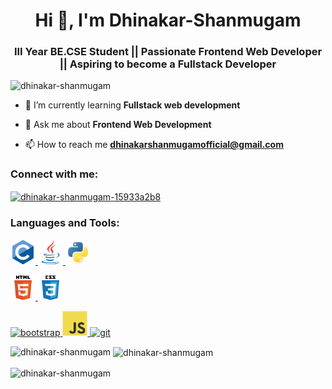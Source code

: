 
<h1 align="center">Hi 👋, I'm Dhinakar-Shanmugam</h1>
<h3 align="center">III Year BE.CSE Student || Passionate Frontend Web Developer || Aspiring to become a Fullstack Developer</h3>

<p align="left"> <img src="https://komarev.com/ghpvc/?username=dhinakar-shanmugam&label=Profile%20views&color=0e75b6&style=flat" alt="dhinakar-shanmugam" /> </p>

- 🌱 I’m currently learning **Fullstack web development**

- 💬 Ask me about **Frontend Web Development**

- 📫 How to reach me **dhinakarshanmugamofficial@gmail.com**


<h3 align="left">Connect with me:</h3>
<p align="left">
<a href="https://linkedin.com/in/dhinakar-shanmugam-15933a2b8" target="blank"><img align="center" src="https://raw.githubusercontent.com/rahuldkjain/github-profile-readme-generator/master/src/images/icons/Social/linked-in-alt.svg" alt="dhinakar-shanmugam-15933a2b8" height="30" width="40" /></a>
</p>

<h3 align="left">Languages and Tools:</h3>

 </a> <a href="https://www.cprogramming.com/" target="_blank" rel="noreferrer"> <img src="https://raw.githubusercontent.com/devicons/devicon/master/icons/c/c-original.svg" alt="c" width="40" height="40"/> </a><a href="https://www.java.com" target="_blank" rel="noreferrer"> <img src="https://raw.githubusercontent.com/devicons/devicon/master/icons/java/java-original.svg" alt="java" width="40" height="40"/> </a> <a href="https://www.python.org" target="_blank" rel="noreferrer"> <img src="https://raw.githubusercontent.com/devicons/devicon/master/icons/python/python-original.svg" alt="python" width="40" height="40"/> </a> </p> <a href="https://www.w3.org/html/" target="_blank" rel="noreferrer"> <img src="https://raw.githubusercontent.com/devicons/devicon/master/icons/html5/html5-original-wordmark.svg" alt="html5" width="40" height="40"/> </a> <a href="https://www.w3schools.com/css/" target="_blank" rel="noreferrer"> <img src="https://raw.githubusercontent.com/devicons/devicon/master/icons/css3/css3-original-wordmark.svg" alt="css3" width="40" height="40"/> </a><p align="left"> <a href="https://getbootstrap.com" target="_blank" rel="noreferrer"> <img src="https://img.icons8.com/color-glass/48/bootstrap.png" alt="bootstrap" alt="bootstrap" width="40" height="40"/> <a href="https://developer.mozilla.org/en-US/docs/Web/JavaScript" target="_blank" rel="noreferrer"> <img src="https://raw.githubusercontent.com/devicons/devicon/master/icons/javascript/javascript-original.svg" alt="javascript" width="40" height="40"/> </a> <a href="https://git-scm.com/" target="_blank" rel="noreferrer"> <img src="https://www.vectorlogo.zone/logos/git-scm/git-scm-icon.svg" alt="git" width="40" height="40"/> </a>
 
<p><img align="left" src="https://github-readme-stats.vercel.app/api/top-langs?username=dhinakar-shanmugam&show_icons=true&locale=en&layout=compact" alt="dhinakar-shanmugam" /></p>

<p>&nbsp;<img align="center" src="https://github-readme-stats.vercel.app/api?username=dhinakar-shanmugam&show_icons=true&locale=en" alt="dhinakar-shanmugam" /></p>

<p><img align="center" src="https://github-readme-streak-stats.herokuapp.com/?user=dhinakar-shanmugam&" alt="dhinakar-shanmugam" /></p>
